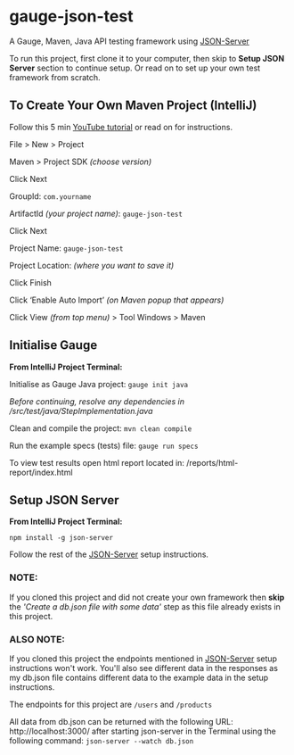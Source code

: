 # gauge-json-test
A Gauge, Maven, Java API testing framework using [JSON-Server](https://github.com/typicode/json-server) 

To run this project, first clone it to your computer, then skip to **Setup JSON Server** section to continue setup. 
Or read on to set up your own test framework from scratch.


## To Create Your Own Maven Project (IntelliJ)
Follow this 5 min [YouTube tutorial](https://www.youtube.com/watch?v=fi7ZbL23I2E) or read on for instructions.


File > New > Project

Maven > Project SDK *(choose version)* 

Click Next

GroupId: `com.yourname`

ArtifactId *(your project name)*: `gauge-json-test`

Click Next 

Project Name: `gauge-json-test`

Project Location: *(where you want to save it)*

Click Finish

Click ‘Enable Auto Import’ *(on Maven popup that appears)*

Click View *(from top menu)* > Tool Windows > Maven


## Initialise Gauge

**From IntelliJ Project Terminal:**

Initialise as Gauge Java project: `gauge init java`

*Before continuing, resolve any dependencies in /src/test/java/StepImplementation.java*

Clean and compile the project: `mvn clean compile`

Run the example specs (tests) file: `gauge run specs`

To view test results open html report located in: /reports/html-report/index.html


## Setup JSON Server

**From IntelliJ Project Terminal:**

`npm install -g json-server`

Follow the rest of the [JSON-Server](https://github.com/typicode/json-server) setup instructions.

### NOTE: 
If you cloned this project and did not create your own framework then **skip** the *'Create a db.json file with 
some data'* step as this file already exists in this project. 

### ALSO NOTE:
If you cloned this project the endpoints mentioned in [JSON-Server](https://github.com/typicode/json-server) setup instructions won't work. You'll also see different data in the responses as my db.json file contains different data to the example data in the setup instructions.

The endpoints for this project are `/users` and `/products`

All data from db.json can be returned with the following URL: http://localhost:3000/ after starting json-server in the Terminal using the following command: `json-server --watch db.json`

